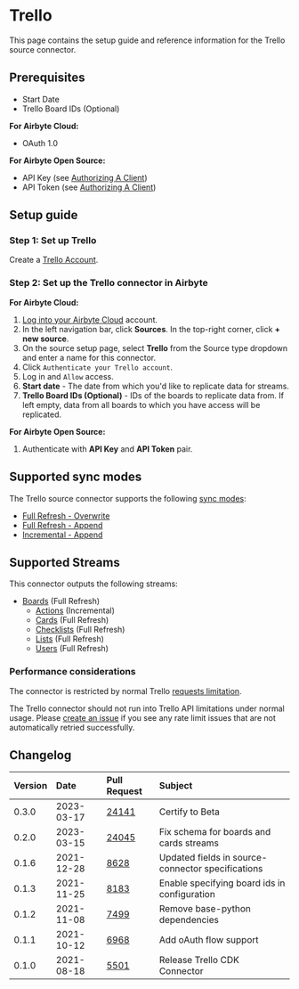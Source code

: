 # Trello

This page contains the setup guide and reference information for the Trello source connector.

## Prerequisites

- Start Date
- Trello Board IDs (Optional)

<!-- env:cloud -->
**For Airbyte Cloud:**

- OAuth 1.0
<!-- /env:cloud -->

<!-- env:oss -->
**For Airbyte Open Source:**

- API Key (see [Authorizing A Client](https://developer.atlassian.com/cloud/trello/guides/rest-api/authorization/#authorizing-a-client))
- API Token (see [Authorizing A Client](https://developer.atlassian.com/cloud/trello/guides/rest-api/authorization/#authorizing-a-client))
<!-- /env:oss -->

## Setup guide

### Step 1: Set up Trello

Create a [Trello Account](https://trello.com).

<!-- env:cloud -->
### Step 2: Set up the Trello connector in Airbyte

**For Airbyte Cloud:**

1. [Log into your Airbyte Cloud](https://cloud.airbyte.com/workspaces) account.
2. In the left navigation bar, click **Sources**. In the top-right corner, click **+ new source**.
3. On the source setup page, select **Trello** from the Source type dropdown and enter a name for this connector.
4. Click `Authenticate your Trello account`.
5. Log in and `Allow` access.
6. **Start date** - The date from which you'd like to replicate data for streams.
8. **Trello Board IDs (Optional)** - IDs of the boards to replicate data from. If left empty, data from all boards to which you have access will be replicated.
<!-- /env:cloud -->

<!-- env:oss -->
**For Airbyte Open Source:**

1. Authenticate with **API Key** and **API Token** pair.
<!-- /env:oss -->

## Supported sync modes

The Trello source connector supports the following [sync modes](https://docs.airbyte.com/cloud/core-concepts#connection-sync-modes):

* [Full Refresh - Overwrite](https://docs.airbyte.com/understanding-airbyte/connections/full-refresh-overwrite/)
* [Full Refresh - Append](https://docs.airbyte.com/understanding-airbyte/connections/full-refresh-append)
* [Incremental - Append](https://docs.airbyte.com/understanding-airbyte/connections/incremental-append)

## Supported Streams

This connector outputs the following streams:

* [Boards](https://developer.atlassian.com/cloud/trello/rest/api-group-members/#api-members-id-boards-get) \(Full Refresh\)
  * [Actions](https://developer.atlassian.com/cloud/trello/rest/api-group-boards/#api-boards-boardid-actions-get) \(Incremental\)
  * [Cards](https://developer.atlassian.com/cloud/trello/rest/api-group-boards/#api-boards-id-cards-get) \(Full Refresh\)
  * [Checklists](https://developer.atlassian.com/cloud/trello/rest/api-group-boards/#api-boards-id-checklists-get) \(Full Refresh\)
  * [Lists](https://developer.atlassian.com/cloud/trello/rest/api-group-boards/#api-boards-id-lists-get) \(Full Refresh\)
  * [Users](https://developer.atlassian.com/cloud/trello/rest/api-group-boards/#api-boards-id-members-get) \(Full Refresh\)

### Performance considerations

The connector is restricted by normal Trello [requests limitation](https://developer.atlassian.com/cloud/trello/guides/rest-api/rate-limits/).

The Trello connector should not run into Trello API limitations under normal usage. Please [create an issue](https://github.com/airbytehq/airbyte/issues) if you see any rate limit issues that are not automatically retried successfully.

## Changelog

| Version | Date | Pull Request | Subject |
| :--- | :--- | :--- | :--- |
| 0.3.0 | 2023-03-17 | [24141](https://github.com/airbytehq/airbyte/pull/24141) | Certify to Beta |
| 0.2.0 | 2023-03-15 | [24045](https://github.com/airbytehq/airbyte/pull/24045) | Fix schema for boards and cards streams |
| 0.1.6 | 2021-12-28 | [8628](https://github.com/airbytehq/airbyte/pull/8628) | Updated fields in source-connector specifications |
| 0.1.3 | 2021-11-25 | [8183](https://github.com/airbytehq/airbyte/pull/8183) | Enable specifying board ids in configuration |
| 0.1.2 | 2021-11-08 | [7499](https://github.com/airbytehq/airbyte/pull/7499) | Remove base-python dependencies |
| 0.1.1 | 2021-10-12 | [6968](https://github.com/airbytehq/airbyte/pull/6968) | Add oAuth flow support |
| 0.1.0 | 2021-08-18 | [5501](https://github.com/airbytehq/airbyte/pull/5501) | Release Trello CDK Connector |
